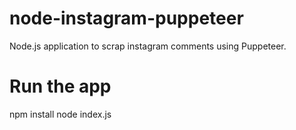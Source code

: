 # node-instagram-puppeteer
Node.js application to scrap instagram comments using Puppeteer.

# Run the app
npm install
node index.js
